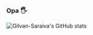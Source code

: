 ### Opa 🖐

![Gilvan-Saraiva's GitHub stats](https://github-readme-stats.vercel.app/api?username=Gilvan-Saraiva&show_icons=true&theme=radical)
